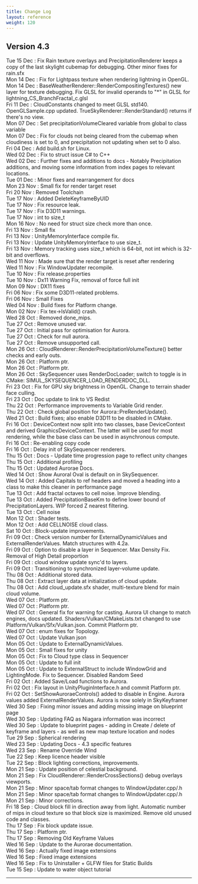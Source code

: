 ```yaml
---
title: Change Log
layout: reference
weight: 120
---
```



Version 4.3
---
Tue 15 Dec : Fix Rain texture overlays and PrecipitationRenderer keeps a copy of the last skylight cubemap for debugging. Other minor fixes for rain.sfx  
Mon 14 Dec : Fix for Lightpass texture when rendering lightning in OpenGL.  
Mon 14 Dec : BaseWeatherRenderer::RenderCompositingTextures() new layer for texture debugging. Fix GLSL for invalid operands to "*" in GLSL for lightning_CS_BranchFractal_c.glsl  
Fri 11 Dec : CloudConstants changed to meet GLSL std140. OpenGLSample.cpp updated. TrueSkyRenderer::RenderStandard() returns if there's no view.  
Mon 07 Dec : Set precipitationVolumeCleared variable from global to class variable  
Mon 07 Dec : Fix for clouds not being cleared from the cubemap when cloudiness is set to 0, and precipitation not updating when set to 0 also.  
Fri 04 Dec : Add build.sh for Linux.  
Wed 02 Dec : Fix to struct issue C# to C++  
Wed 02 Dec : Further fixes and additions to docs - Notably Precipitation additions, and moving some information from index pages to relevant locations.  
Tue 01 Dec : Minor fixes and rearrangement for docs  
Mon 23 Nov : Small fix for render target reset  
Fri 20 Nov : Removed Toolchain  
Tue 17 Nov : Added DeleteKeyframeByUID  
Tue 17 Nov : Fix resource leak.  
Tue 17 Nov : Fix D3D11 warnings.  
Tue 17 Nov : int to size_t  
Mon 16 Nov : No need for struct size check more than once.  
Fri 13 Nov : Small fix  
Fri 13 Nov : UnityMemoryInterface compile fix.  
Fri 13 Nov : Update UnityMemoryInterface to use size_t.  
Fri 13 Nov : Memory tracking uses size_t which is 64-bit, not int which is 32-bit and overflows.  
Wed 11 Nov : Made sure that the render target is reset after rendering  
Wed 11 Nov : Fix WindowUpdater recompile.  
Tue 10 Nov : Fix release.properties  
Tue 10 Nov : Dx11 Warning Fix, removal of force full init  
Mon 09 Nov : DX11 fixes  
Fri 06 Nov : Fix some D3D11-related problems.  
Fri 06 Nov : Small Fixes  
Wed 04 Nov : Build fixes for Platform change.  
Mon 02 Nov : Fix tex-\>IsValid() crash.  
Wed 28 Oct : Removed done_mips.  
Tue 27 Oct : Remove unused var.  
Tue 27 Oct : Initial pass for optimisation for Aurora.  
Tue 27 Oct : Check for null aurora.  
Tue 27 Oct : Remove unsupported call.  
Mon 26 Oct : CloudRenderer::RenderPrecipitationVolumeTexture() better checks and early outs.  
Mon 26 Oct : Platform ptr.  
Mon 26 Oct : Platform ptr.  
Mon 26 Oct : SkySequencer uses RenderDocLoader; switch to toggle is in CMake: SIMUL_SKYSEQUENCER_LOAD_RENDERDOC_DLL.  
Fri 23 Oct : Fix for GPU sky brightness in OpenGL. Change to terrain shader face culling.  
Fri 23 Oct : Doc update to link to VS Redist  
Thu 22 Oct : Performance improvements to Variable Grid render.  
Thu 22 Oct : Check global position for Aurora::PreRenderUpdate().  
Wed 21 Oct : Build fixes; also enable D3D11 to be disabled in CMake.  
Fri 16 Oct : DeviceContext now split into two classes, base DeviceContext and derived GraphicsDeviceContext. The latter will be used for most rendering, while the base class can be used in asynchronous compute.  
Fri 16 Oct : Re-enabling copy code  
Fri 16 Oct : Delay init of SkySequencer renderers.  
Thu 15 Oct : Docs - Update time progression page to reflect unity changes  
Thu 15 Oct : Additional profiling  
Thu 15 Oct : Updated Aurorae Docs.  
Wed 14 Oct : Show Auroral Oval is default on in SkySequencer.  
Wed 14 Oct : Added Capitals to ref headers and moved a heading into a class to make this cleaner in performance page  
Tue 13 Oct : Add fractal octaves to cell noise. Improve blending.  
Tue 13 Oct : Added PrecipitationBaseKm to define lower bound of PrecipitationLayers. WIP forced Z nearest filtering.  
Tue 13 Oct : Cell noise  
Mon 12 Oct : Shader tests.  
Mon 12 Oct : Add CELLNOISE cloud class.  
Sat 10 Oct : Block-update improvements.  
Fri 09 Oct : Check version number for ExternalDynamicValues and ExternalRenderValues. Match structures with 4.2a.  
Fri 09 Oct : Option to disable a layer in Sequencer. Max Density Fix. Removal of High Detail proportion  
Fri 09 Oct : cloud window update sync'd to layers.  
Fri 09 Oct : Transitioning to synchronized layer-volume update.  
Thu 08 Oct : Additional stored data.  
Thu 08 Oct : Extract layer data at initialization of cloud update.  
Thu 08 Oct : Add cloud_update.sfx shader, multi-texture blend for main cloud volume.  
Wed 07 Oct : Platform ptr.  
Wed 07 Oct : Platform ptr.  
Wed 07 Oct : General fix for warning for casting. Aurora UI change to match engines, docs updated. Shaders/Vulkan/CMakeLists.txt changed to use Platform/Vulkan/Sfx/Vulkan.json. Commit Platform ptr.  
Wed 07 Oct : enum fixes for Topology.  
Wed 07 Oct : Update Vulkan json  
Mon 05 Oct : Update to ExternalDynamicValues.  
Mon 05 Oct : Small fixes for unity  
Mon 05 Oct : Fix to Cloud type class in Sequencer  
Mon 05 Oct : Update to full init  
Mon 05 Oct : Update to ExternalStruct to include WindowGrid and LightingMode. Fix to Sequencer. Disabled Random Seed  
Fri 02 Oct : Added Save/Load functions to Aurora.  
Fri 02 Oct : Fix layout in UnityPluginInterface.h and commit Platform ptr.  
Fri 02 Oct : SetShowAuroraeControls() added to disable in Engine. Aurora values added ExternalRenderValues. Aurora is now solely in SkyKeyframer  
Wed 30 Sep : Fixing minor issues and adding missing image on blueprint page  
Wed 30 Sep : Updating FAQ as Niagara information was incorrect  
Wed 30 Sep : Update to blueprint pages - adding in Create / delete of keyframe and layers - as well as new map texture location and nodes  
Tue 29 Sep : Spherical rendering  
Wed 23 Sep : Updating Docs - 4.3 specific features  
Wed 23 Sep : Rename Override Wind  
Tue 22 Sep : Keep licence header visible  
Tue 22 Sep : Block lighting corrections, improvements.  
Mon 21 Sep : Update position of celestial background.  
Mon 21 Sep : Fix CloudRenderer::RenderCrossSections() debug overlays viewports.  
Mon 21 Sep : Minor space/tab format changes to WindowUpdater.cpp/.h  
Mon 21 Sep : Minor space/tab format changes to WindowUpdater.cpp/.h  
Mon 21 Sep : Minor corrections.  
Fri 18 Sep : Cloud block fill in direction away from light. Automatic number of mips in cloud texture so that block size is maximized. Remove old unused code and classes.  
Thu 17 Sep : Fix block update issue.  
Thu 17 Sep : Platform ptr.  
Thu 17 Sep : Removing Old Keyframe Values  
Wed 16 Sep : Update to the Aurorae documentation.  
Wed 16 Sep : Actually fixed image extensions  
Wed 16 Sep : Fixed image extensions  
Wed 16 Sep : Fix to Uninstaller + GLFW files for Static Builds  
Tue 15 Sep : Update to water object tutorial  

<hr>

